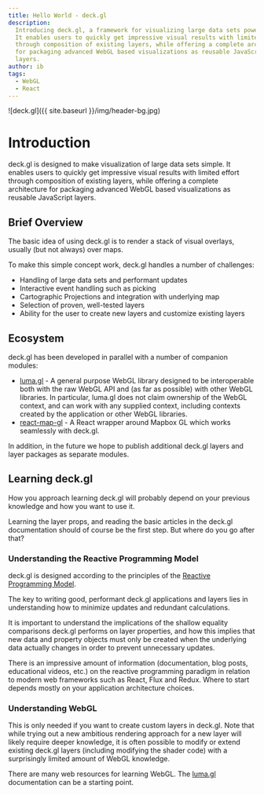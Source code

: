 ```yaml
---
title: Hello World - deck.gl
description: 
  Introducing deck.gl, a framework for visualizing large data sets powered by WebGL.
  It enables users to quickly get impressive visual results with limited effort
  through composition of existing layers, while offering a complete architecture
  for packaging advanced WebGL based visualizations as reusable JavaScript
  layers.
author: ib
tags:
  - WebGL
  - React
---
```


![deck.gl]({{ site.baseurl }}/img/header-bg.jpg)

# Introduction

deck.gl is designed to make visualization of large data sets simple.
It enables users to quickly get impressive visual results with limited effort
through composition of existing layers, while offering a complete architecture
for packaging advanced WebGL based visualizations as reusable JavaScript
layers.

## Brief Overview

The basic idea of using deck.gl is to render a stack of visual overlays,
usually (but not always) over maps.

To make this simple concept work, deck.gl handles a number of challenges:

* Handling of large data sets and performant updates
* Interactive event handling such as picking
* Cartographic Projections and integration with underlying map
* Selection of proven, well-tested layers
* Ability for the user to create new layers and customize existing layers

## Ecosystem

deck.gl has been developed in parallel with a number of companion modules:

* [luma.gl](https://uber.github.io/luma.gl/#/) -
  A general purpose WebGL library designed to be interoperable both with the
  raw WebGL API and (as far as possible) with other WebGL libraries.
  In particular, luma.gl does not claim ownership of the WebGL context, and can
  work with any supplied context, including contexts created by the application
  or other WebGL libraries.
* [react-map-gl](https://uber.github.io/react-map-gl/#/) - A React wrapper
  around Mapbox GL which works seamlessly with deck.gl.

In addition, in the future we hope to publish additional deck.gl layers and
layer packages as separate modules.

## Learning deck.gl

How you approach learning deck.gl will probably depend on your previous
knowledge and how you want to use it.

Learning the layer props, and reading the basic articles in the deck.gl
documentation should of course be the first step. But where do you go
after that?

### Understanding the Reactive Programming Model

deck.gl is designed according to the principles of the
[Reactive Programming Model](https://en.wikipedia.org/wiki/Reactive_programming).

The key to writing good, performant deck.gl applications and layers
lies in understanding how to minimize updates and redundant calculations.

It is important to understand the implications of the shallow equality
comparisons deck.gl performs on layer properties, and how this implies that
new data and property objects must only be created when the underlying
data actually changes in order to prevent unnecessary updates.

There is an impressive amount of information (documentation, blog posts,
educational videos, etc.) on the reactive programming paradigm in relation to
modern web frameworks such as React, Flux and Redux. Where to start depends
mostly on your application architecture choices.

### Understanding WebGL

This is only needed if you want to create custom layers in deck.gl.
Note that while trying out a new ambitious rendering approach for a
new layer will likely require deeper knowledge, it is often possible to modify
or extend existing deck.gl layers (including modifying the shader code) with
a surprisingly limited amount of WebGL knowledge.

There are many web resources for learning WebGL. The
[luma.gl](https://uber.github.io/luma.gl/#/) documentation
can be a starting point.
